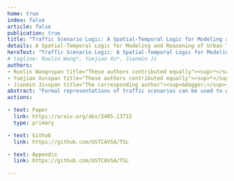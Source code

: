 ```yaml
---
home: true
index: false
article: false
publication: true
title: "Traffic Scenario Logic: A Spatial-Temporal Logic for Modeling and Reasoning of Urban Traffic Scenarios"
details: A Spatial-Temporal Logic for Modeling and Reasoning of Urban Traffic Scenarios
heroText: "Traffic Scenario Logic: A Spatial-Temporal Logic for Modeling and Reasoning of Urban Traffic Scenarios"
# tagline: Ruolin Wang*, Yuejiao Xu*, Jianmin Ji
authors:
- Ruolin Wang<span title="These authors contributed equally"><sup>*</sup></span>
- Yuejiao Xu<span title="These authors contributed equally"><sup>*</sup></span>
- Jianmin Ji<span title="The corresponding author"><sup>&dagger;</sup></span>
abstract: "Formal representations of traffic scenarios can be used to generate test cases for the safety verification of autonomous driving. However, most existing methods are limited to highway or highly simplified intersection scenarios due to the intricacy and diversity of traffic scenarios. In response, we propose Traffic Scenario Logic (TSL), which is a spatial-temporal logic designed for modeling and reasoning of urban pedestrian-free traffic scenarios. TSL provides a formal representation of the urban road network that can be derived from OpenDRIVE, i.e., the de facto industry standard of high-definition maps for autonomous driving, enabling the representation of a broad range of traffic scenarios without discretization approximations. We implemented the reasoning of TSL using Telingo, i.e., a solver for temporal programs based on the Answer Set Programming, and tested it on different urban road layouts. Demonstrations show the effectiveness of TSL in test scenario generation and its potential value in areas like decision-making and control verification of autonomous driving. The code for TSL reasoning is opened."
actions:

- text: Paper
  link: https://arxiv.org/abs/2405.13715
  type: primary

- text: Github
  link: https://github.com/USTCAVSA/TSL

- text: Appendix
  link: https://github.com/USTCAVSA/TSL

---
```


